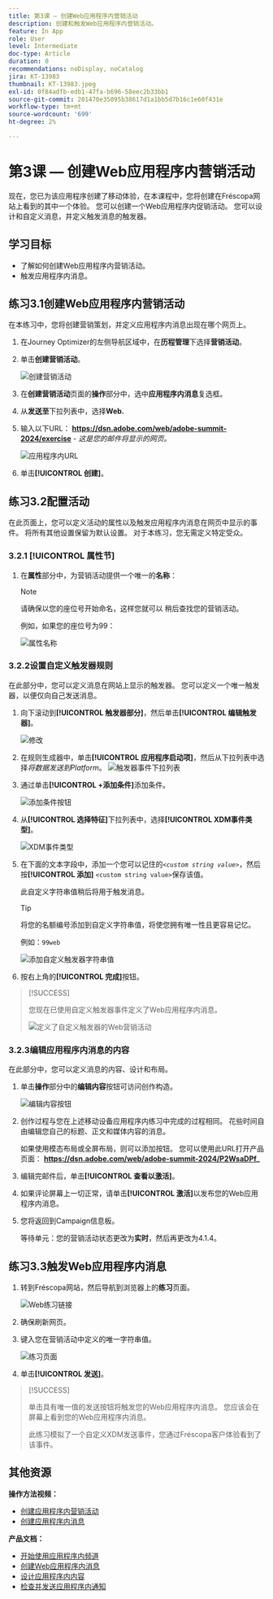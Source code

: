```yaml
---
title: 第3课 — 创建Web应用程序内营销活动
description: 创建和触发Web应用程序内营销活动。
feature: In App
role: User
level: Intermediate
doc-type: Article
duration: 0
recommendations: noDisplay, noCatalog
jira: KT-13983
thumbnail: KT-13983.jpeg
exl-id: 0f84adfb-edb1-47fa-b696-58eec2b33bb1
source-git-commit: 201470e35095b38617d1a1bb5d7b16c1e60f431e
workflow-type: tm+mt
source-wordcount: '699'
ht-degree: 2%

---
```


# 第3课 — 创建Web应用程序内营销活动

现在，您已为该应用程序创建了移动体验，在本课程中，您将创建在Fréscopa网站上看到的其中一个体验。 您可以创建一个Web应用程序内促销活动。 您可以设计和自定义消息，并定义触发消息的触发器。

## 学习目标

* 了解如何创建Web应用程序内营销活动。
* 触发应用程序内消息。

## 练习3.1创建Web应用程序内营销活动

在本练习中，您将创建营销策划，并定义应用程序内消息出现在哪个网页上。

1. 在Journey Optimizer的左侧导航区域中，在&#x200B;**历程管理**&#x200B;下选择&#x200B;**营销活动**。

1. 单击&#x200B;**创建营销活动**。

   ![创建营销活动](/help/summit-labs/summit-lab-2024/l820-lab-workbook/assets/4-1-create-campaign.png)

1. 在&#x200B;**创建营销活动**&#x200B;页面的&#x200B;**操作**&#x200B;部分中，选中&#x200B;**应用程序内消息**&#x200B;复选框。

1. 从&#x200B;**发送至**&#x200B;下拉列表中，选择&#x200B;**Web.**

1. 输入以下URL： **https://dsn.adobe.com/web/adobe-summit-2024/exercise** - *这是您的邮件将显示的网页。*

   ![应用程序内URL](/help/summit-labs/summit-lab-2024/l820-lab-workbook/assets/4-1-1-in-app-url.png)

1. 单击&#x200B;**[!UICONTROL 创建]**。

## 练习3.2配置活动

在此页面上，您可以定义活动的属性以及触发应用程序内消息在网页中显示的事件。 将所有其他设置保留为默认设置。 对于本练习，您无需定义特定受众。

### 3.2.1 [!UICONTROL 属性节]

1. 在&#x200B;**属性**&#x200B;部分中，为营销活动提供一个唯一的&#x200B;**名称**：

   >[!NOTE]
   > 请确保以您的座位号开始命名，这样您就可以
   > 稍后查找您的营销活动。
   > 
   > 例如，如果您的座位号为99： 
   >
   > ![属性名称](/help/summit-labs/summit-lab-2024/l820-lab-workbook/assets/4-1-2-properties-name.png)


### 3.2.2设置自定义触发器规则

在此部分中，您可以定义消息在网站上显示的触发器。 您可以定义一个唯一触发器，以便仅向自己发送消息。

1. 向下滚动到&#x200B;**[!UICONTROL 触发器部分]**，然后单击&#x200B;**[!UICONTROL 编辑触发器]**。

   ![修改](/help/summit-labs/summit-lab-2024/l820-lab-workbook/assets/3-2-1-2-edit-triggers.png)

1. 在规则生成器中，单击&#x200B;**[!UICONTROL 应用程序启动项]**，然后从下拉列表中选择&#x200B;*将数据发送到Platform*。
   ![触发器事件下拉列表](/help/summit-labs/summit-lab-2024/l820-lab-workbook/assets/trigger-drop-down-sent-to-platform.png)

1. 通过单击&#x200B;**[!UICONTROL +添加条件]**&#x200B;添加条件。

   ![添加条件按钮](/help/summit-labs/summit-lab-2024/l820-lab-workbook/assets/3-2-1-3-add-condition.png)

1. 从&#x200B;**[!UICONTROL 选择特征]**&#x200B;下拉列表中，选择&#x200B;**[!UICONTROL XDM事件类型]**。

   ![XDM事件类型](/help/summit-labs/summit-lab-2024/l820-lab-workbook/assets/4-1-2-dropdown-xdm-event.png)


1. 在下面的文本字段中，添加一个您可以记住的&#x200B;*`<custom string value>`*，然后按&#x200B;**[!UICONTROL 添加]** `<custom string value>`保存该值。

   此自定义字符串值稍后将用于触发消息。

   >[!TIP]
   > 将您的名额编号添加到自定义字符串值，将使您拥有唯一性且更容易记忆。
   > 
   > 例如：`99web`
   > 

   ![添加自定义触发器字符串值](/help/summit-labs/summit-lab-2024/l820-lab-workbook/assets/4-1-2-add-custom-trigger-dropdown.png)

1. 按右上角的&#x200B;**[!UICONTROL 完成]**&#x200B;按钮。

>[!SUCCESS]
>
>您现在已使用自定义触发器事件定义了Web应用程序内消息。
>
>![定义了自定义触发器的Web营销活动](/help/summit-labs/summit-lab-2024/l820-lab-workbook/assets/4-1-2-2-web-campaign-with-custom-trigger.png)


### 3.2.3编辑应用程序内消息的内容

在此部分中，您可以定义消息的内容、设计和布局。

1. 单击&#x200B;**操作**&#x200B;部分中的&#x200B;**编辑内容**&#x200B;按钮可访问创作构造。

   ![编辑内容按钮](/help/summit-labs/summit-lab-2024/l820-lab-workbook/assets/3-1-3-1-edit-content-button.png)

1. 创作过程与您在上述移动设备应用程序内练习中完成的过程相同。 花些时间自由编辑您自己的标题、正文和媒体内容的消息。

   如果使用模态布局或全屏布局，则可以添加按钮。 您可以使用此URL打开产品页面： **https://dsn.adobe.com/web/adobe-summit-2024/P2WsaDPf_**

1. 编辑完邮件后，单击&#x200B;**[!UICONTROL 查看以激活]**。

1. 如果评论屏幕上一切正常，请单击&#x200B;**[!UICONTROL 激活]**&#x200B;以发布您的Web应用程序内消息。

1. 您将返回到Campaign信息板。

   等待单元：您的营销活动状态更改为&#x200B;**实时**，然后再更改为4.1.4。

## 练习3.3触发Web应用程序内消息

1. 转到Fréscopa网站，然后导航到浏览器上的&#x200B;**练习**&#x200B;页面。

   ![Web练习链接](/help/summit-labs/summit-lab-2024/l820-lab-workbook/assets/4-2-frescopa-web-exercise-link.png)

1. 确保刷新网页。

1. 键入您在营销活动中定义的唯一字符串值。

   ![练习页面](/help/summit-labs/summit-lab-2024/l820-lab-workbook/assets/4-2-exercise-page.png)

1. 单击&#x200B;**[!UICONTROL 发送]**。

>[!SUCCESS]
>
>单击具有唯一值的发送按钮将触发您的Web应用程序内消息。 您应该会在屏幕上看到您的Web应用程序内消息。
>
>此练习模拟了一个自定义XDM发送事件，您通过Fréscopa客户体验看到了该事件。


## 其他资源

**操作方法视频：**

* [创建应用程序内营销活动](/help/channels/create-an-in-app-campaign.md)
* [创建应用程序内消息](/help/channels/author-in-app-messages.md)

**产品文档：**

* [开始使用应用程序内频道](https://experienceleague.adobe.com/en/docs/journey-optimizer/using/in-app/get-started-in-app)
* [创建Web应用程序内消息](https://experienceleague.adobe.com/en/docs/journey-optimizer/using/in-app/create-in-app-web)
* [设计应用程序内内容](https://experienceleague.adobe.com/en/docs/journey-optimizer/using/in-app/design-in-app)
* [检查并发送应用程序内通知](https://experienceleague.adobe.com/en/docs/journey-optimizer/using/in-app/send-in-app)

